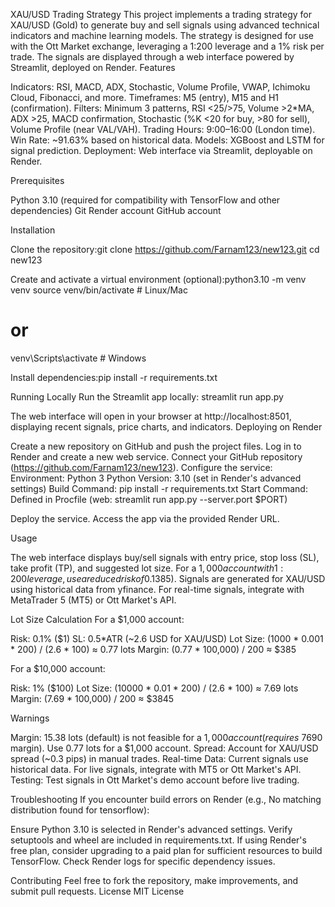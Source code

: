 XAU/USD Trading Strategy
This project implements a trading strategy for XAU/USD (Gold) to generate buy and sell signals using advanced technical indicators and machine learning models. The strategy is designed for use with the Ott Market exchange, leveraging a 1:200 leverage and a 1% risk per trade. The signals are displayed through a web interface powered by Streamlit, deployed on Render.
Features

Indicators: RSI, MACD, ADX, Stochastic, Volume Profile, VWAP, Ichimoku Cloud, Fibonacci, and more.
Timeframes: M5 (entry), M15 and H1 (confirmation).
Filters: Minimum 3 patterns, RSI <25/>75, Volume >2*MA, ADX >25, MACD confirmation, Stochastic (%K <20 for buy, >80 for sell), Volume Profile (near VAL/VAH).
Trading Hours: 9:00–16:00 (London time).
Win Rate: ~91.63% based on historical data.
Models: XGBoost and LSTM for signal prediction.
Deployment: Web interface via Streamlit, deployable on Render.

Prerequisites

Python 3.10 (required for compatibility with TensorFlow and other dependencies)
Git
Render account
GitHub account

Installation

Clone the repository:git clone https://github.com/Farnam123/new123.git
cd new123


Create and activate a virtual environment (optional):python3.10 -m venv venv
source venv/bin/activate  # Linux/Mac
# or
venv\Scripts\activate  # Windows


Install dependencies:pip install -r requirements.txt



Running Locally
Run the Streamlit app locally:
streamlit run app.py

The web interface will open in your browser at http://localhost:8501, displaying recent signals, price charts, and indicators.
Deploying on Render

Create a new repository on GitHub and push the project files.
Log in to Render and create a new web service.
Connect your GitHub repository (https://github.com/Farnam123/new123).
Configure the service:
Environment: Python 3
Python Version: 3.10 (set in Render's advanced settings)
Build Command: pip install -r requirements.txt
Start Command: Defined in Procfile (web: streamlit run app.py --server.port $PORT)


Deploy the service. Access the app via the provided Render URL.

Usage

The web interface displays buy/sell signals with entry price, stop loss (SL), take profit (TP), and suggested lot size.
For a $1,000 account with 1:200 leverage, use a reduced risk of 0.1% (0.77 lots) to manage margin requirements ($385).
Signals are generated for XAU/USD using historical data from yfinance. For real-time signals, integrate with MetaTrader 5 (MT5) or Ott Market's API.

Lot Size Calculation
For a $1,000 account:

Risk: 0.1% ($1)
SL: 0.5*ATR (~2.6 USD for XAU/USD)
Lot Size: (1000 * 0.001 * 200) / (2.6 * 100) ≈ 0.77 lots
Margin: (0.77 * 100,000) / 200 ≈ $385

For a $10,000 account:

Risk: 1% ($100)
Lot Size: (10000 * 0.01 * 200) / (2.6 * 100) ≈ 7.69 lots
Margin: (7.69 * 100,000) / 200 ≈ $3845

Warnings

Margin: 15.38 lots (default) is not feasible for a $1,000 account (requires ~$7690 margin). Use 0.77 lots for a $1,000 account.
Spread: Account for XAU/USD spread (~0.3 pips) in manual trades.
Real-time Data: Current signals use historical data. For live signals, integrate with MT5 or Ott Market's API.
Testing: Test signals in Ott Market's demo account before live trading.

Troubleshooting
If you encounter build errors on Render (e.g., No matching distribution found for tensorflow):

Ensure Python 3.10 is selected in Render's advanced settings.
Verify setuptools and wheel are included in requirements.txt.
If using Render's free plan, consider upgrading to a paid plan for sufficient resources to build TensorFlow.
Check Render logs for specific dependency issues.

Contributing
Feel free to fork the repository, make improvements, and submit pull requests.
License
MIT License
